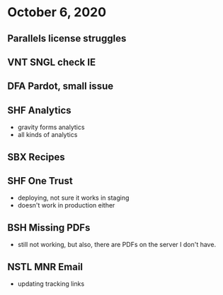 # October 6, 2020

## Parallels license struggles

## VNT SNGL check IE

## DFA Pardot, small issue

## SHF Analytics
- gravity forms analytics
- all kinds of analytics

## SBX Recipes

## SHF One Trust
- deploying, not sure it works in staging
- doesn't work in production either

## BSH Missing PDFs
- still not working, but also, there are PDFs on the server I don't have. 

## NSTL MNR Email
- updating tracking links
